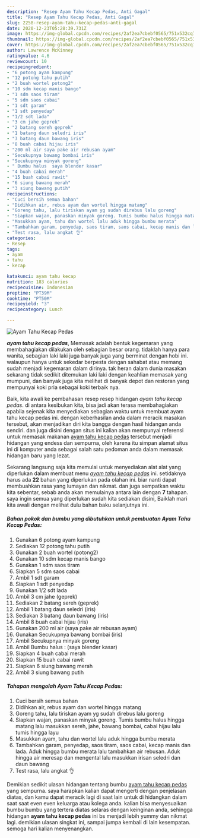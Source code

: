```yaml
---
description: "Resep Ayam Tahu Kecap Pedas, Anti Gagal"
title: "Resep Ayam Tahu Kecap Pedas, Anti Gagal"
slug: 2258-resep-ayam-tahu-kecap-pedas-anti-gagal
date: 2020-12-23T05:28:39.731Z
image: https://img-global.cpcdn.com/recipes/2af2ea7cbebf0565/751x532cq70/ayam-tahu-kecap-pedas-foto-resep-utama.jpg
thumbnail: https://img-global.cpcdn.com/recipes/2af2ea7cbebf0565/751x532cq70/ayam-tahu-kecap-pedas-foto-resep-utama.jpg
cover: https://img-global.cpcdn.com/recipes/2af2ea7cbebf0565/751x532cq70/ayam-tahu-kecap-pedas-foto-resep-utama.jpg
author: Lawrence McKinney
ratingvalue: 4.6
reviewcount: 10
recipeingredient:
- "6 potong ayam kampung"
- "12 potong tahu putih"
- "2 buah wortel potong2"
- "10 sdm kecap manis bango"
- "1 sdm saos tiram"
- "5 sdm saos cabai"
- "1 sdt garam"
- "1 sdt penyedap"
- "1/2 sdt lada"
- "3 cm jahe geprek"
- "2 batang sereh geprek"
- "1 batang daun seledri iris"
- "3 batang daun bawang iris"
- "8 buah cabai hijau iris"
- "200 ml air saya pake air rebusan ayam"
- "Secukupnya bawang bombai iris"
- "Secukupnya minyak goreng"
- " Bumbu halus  saya blender kasar"
- "4 buah cabai merah"
- "15 buah cabai rawit"
- "6 siung bawang merah"
- "3 siung bawang putih"
recipeinstructions:
- "Cuci bersih semua bahan"
- "Didihkan air, rebus ayam dan wortel hingga matang"
- "Goreng tahu, lalu tiriskan ayam yg sudah direbus lalu goreng"
- "Siapkan wajan, panaskan minyak goreng. Tumis bumbu halus hingga matang lalu masukkan sereh, jahe, bawang bombai, cabai hijau lalu tumis hingga layu"
- "Masukkan ayam, tahu dan wortel lalu aduk hingga bumbu merata"
- "Tambahkan garam, penyedap, saos tiram, saos cabai, kecap manis dan lada. Aduk hingga bumbu merata lalu tambahkan air rebusan. Aduk hingga air meresap dan mengental lalu masukkan irisan seledri dan daun bawang"
- "Test rasa, lalu angkat 👌"
categories:
- Resep
tags:
- ayam
- tahu
- kecap

katakunci: ayam tahu kecap 
nutrition: 183 calories
recipecuisine: Indonesian
preptime: "PT39M"
cooktime: "PT50M"
recipeyield: "3"
recipecategory: Lunch

---
```



![Ayam Tahu Kecap Pedas](https://img-global.cpcdn.com/recipes/2af2ea7cbebf0565/751x532cq70/ayam-tahu-kecap-pedas-foto-resep-utama.jpg)

<b><i>ayam tahu kecap pedas</i></b>, Memasak adalah bentuk kegemaran yang membahagiakan dilakukan oleh sebagian besar orang. tidaklah hanya para wanita, sebagian laki laki juga banyak juga yang berminat dengan hobi ini. walaupun hanya untuk sekedar berpesta dengan sahabat atau memang sudah menjadi kegemaran dalam dirinya. tak heran dalam dunia masakan sekarang tidak sedikit ditemukan laki laki dengan keahlian memasak yang mumpuni, dan banyak juga kita melihat di banyak depot dan restoran yang mempunyai koki pria sebagai koki terbaik nya.



Baik, kita awali ke pembahasan resep resep hidangan <i>ayam tahu kecap pedas</i>. di antara kesibukan kita, bisa jadi akan terasa membahagiakan apabila sejenak kita menyediakan sebagian waktu untuk membuat ayam tahu kecap pedas ini. dengan keberhasilan anda dalam meracik masakan tersebut, akan menjadikan diri kita bangga dengan hasil hidangan anda sendiri. dan juga disini dengan situs ini kalian akan mempunyai referensi untuk memasak makanan <u>ayam tahu kecap pedas</u> tersebut menjadi hidangan yang endess dan sempurna, oleh karena itu simpan alamat situs ini di komputer anda sebagai salah satu pedoman anda dalam memasak hidangan baru yang lezat.


Sekarang langsung saja kita memulai untuk menyediakan alat alat yang diperlukan dalam membuat menu <u><i>ayam tahu kecap pedas</i></u> ini. setidaknya harus ada <b>22</b> bahan yang diperlukan pada olahan ini. biar nanti dapat membuahkan rasa yang lumayan dan nikmat. dan juga sempatkan waktu kita sebentar, sebab anda akan memulainya antara lain dengan <b>7</b> tahapan. saya ingin semua yang diperlukan sudah kita sediakan disini, Baiklah mari kita awali dengan melihat dulu bahan baku selanjutnya ini.

<!--inarticleads1-->

##### Bahan pokok dan bumbu yang dibutuhkan untuk pembuatan Ayam Tahu Kecap Pedas:

1. Gunakan 6 potong ayam kampung
1. Sediakan 12 potong tahu putih
1. Gunakan 2 buah wortel (potong2)
1. Gunakan 10 sdm kecap manis bango
1. Gunakan 1 sdm saos tiram
1. Siapkan 5 sdm saos cabai
1. Ambil 1 sdt garam
1. Siapkan 1 sdt penyedap
1. Gunakan 1/2 sdt lada
1. Ambil 3 cm jahe (geprek)
1. Sediakan 2 batang sereh (geprek)
1. Ambil 1 batang daun seledri (iris)
1. Sediakan 3 batang daun bawang (iris)
1. Ambil 8 buah cabai hijau (iris)
1. Gunakan 200 ml air (saya pake air rebusan ayam)
1. Gunakan Secukupnya bawang bombai (iris)
1. Ambil Secukupnya minyak goreng
1. Ambil  Bumbu halus : (saya blender kasar)
1. Siapkan 4 buah cabai merah
1. Siapkan 15 buah cabai rawit
1. Siapkan 6 siung bawang merah
1. Ambil 3 siung bawang putih




<!--inarticleads2-->

##### Tahapan mengolah Ayam Tahu Kecap Pedas:

1. Cuci bersih semua bahan
1. Didihkan air, rebus ayam dan wortel hingga matang
1. Goreng tahu, lalu tiriskan ayam yg sudah direbus lalu goreng
1. Siapkan wajan, panaskan minyak goreng. Tumis bumbu halus hingga matang lalu masukkan sereh, jahe, bawang bombai, cabai hijau lalu tumis hingga layu
1. Masukkan ayam, tahu dan wortel lalu aduk hingga bumbu merata
1. Tambahkan garam, penyedap, saos tiram, saos cabai, kecap manis dan lada. Aduk hingga bumbu merata lalu tambahkan air rebusan. Aduk hingga air meresap dan mengental lalu masukkan irisan seledri dan daun bawang
1. Test rasa, lalu angkat 👌




Demikian sedikit ulasan hidangan tentang bumbu <u>ayam tahu kecap pedas</u> yang sempurna. saya harapkan kalian dapat mengerti dengan penjelasan diatas, dan kamu dapat meracik lagi di saat lain untuk di hidangkan dalam saat saat even even keluarga atau kolega anda. kalian bisa menyesuaikan bumbu bumbu yang tertera diatas selaras dengan keinginan anda, sehingga hidangan <b>ayam tahu kecap pedas</b> ini bs menjadi lebih yummy dan nikmat lagi. demikian ulasan singkat ini, sampai jumpa kembali di lain kesempatan. semoga hari kalian menyenangkan.
